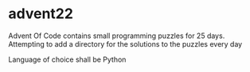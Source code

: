 # advent22

Advent Of Code contains small programming puzzles for 25 days. Attempting to add a directory for the solutions to the puzzles every day

Language of choice shall be Python
